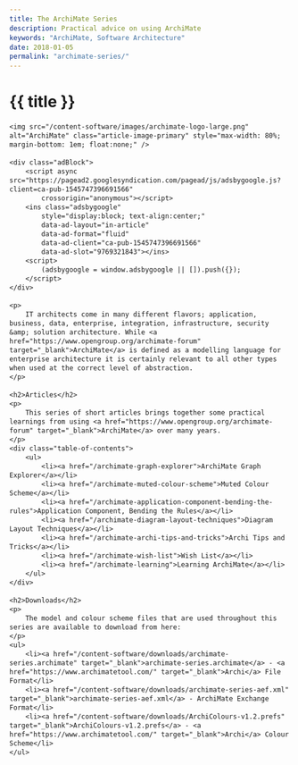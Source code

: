 ```yaml
---
title: The ArchiMate Series
description: Practical advice on using ArchiMate
keywords: "ArchiMate, Software Architecture"
date: 2018-01-05
permalink: "archimate-series/"
---
```


# {{ title }}

    <img src="/content-software/images/archimate-logo-large.png" alt="ArchiMate" class="article-image-primary" style="max-width: 80%; margin-bottom: 1em; float:none;" />

    <div class="adBlock">
        <script async src="https://pagead2.googlesyndication.com/pagead/js/adsbygoogle.js?client=ca-pub-1545747396691566"
            crossorigin="anonymous"></script>
        <ins class="adsbygoogle"
            style="display:block; text-align:center;"
            data-ad-layout="in-article"
            data-ad-format="fluid"
            data-ad-client="ca-pub-1545747396691566"
            data-ad-slot="9769321843"></ins>
        <script>
            (adsbygoogle = window.adsbygoogle || []).push({});
        </script>
    </div>
        
    <p>
        IT architects come in many different flavors; application, business, data, enterprise, integration, infrastructure, security &amp; solution architecture. While <a href="https://www.opengroup.org/archimate-forum" target="_blank">ArchiMate</a> is defined as a modelling language for enterprise architecture it is certainly relevant to all other types when used at the correct level of abstraction.
    </p>
    
    <h2>Articles</h2>
    <p>
        This series of short articles brings together some practical learnings from using <a href="https://www.opengroup.org/archimate-forum" target="_blank">ArchiMate</a> over many years.
    </p>
    <div class="table-of-contents">
        <ul>
            <li><a href="/archimate-graph-explorer">ArchiMate Graph Explorer</a></li>
            <li><a href="/archimate-muted-colour-scheme">Muted Colour Scheme</a></li>
            <li><a href="/archimate-application-component-bending-the-rules">Application Component, Bending the Rules</a></li>			
            <li><a href="/archimate-diagram-layout-techniques">Diagram Layout Techniques</a></li>
            <li><a href="/archimate-archi-tips-and-tricks">Archi Tips and Tricks</a></li>
            <li><a href="/archimate-wish-list">Wish List</a></li>
            <li><a href="/archimate-learning">Learning ArchiMate</a></li>
        </ul>
    </div>
    
    <h2>Downloads</h2>
    <p>
        The model and colour scheme files that are used throughout this series are available to download from here:
    </p>
    <ul>
        <li><a href="/content-software/downloads/archimate-series.archimate" target="_blank">archimate-series.archimate</a> - <a href="https://www.archimatetool.com/" target="_blank">Archi</a> File Format</li>
        <li><a href="/content-software/downloads/archimate-series-aef.xml" target="_blank">archimate-series-aef.xml</a> - ArchiMate Exchange Format</li>
        <li><a href="/content-software/downloads/ArchiColours-v1.2.prefs" target="_blank">ArchiColours-v1.2.prefs</a> - <a href="https://www.archimatetool.com/" target="_blank">Archi</a> Colour Scheme</li>
    </ul>